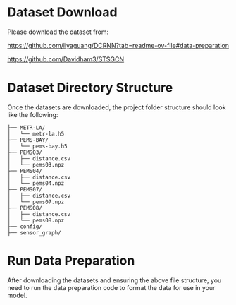 # Dataset Download
Please download the dataset from: 

https://github.com/liyaguang/DCRNN?tab=readme-ov-file#data-preparation

https://github.com/Davidham3/STSGCN

# Dataset Directory Structure

Once the datasets are downloaded, the project folder structure should look like the following:
```plaintext
├── METR-LA/                  
│   └── metr-la.h5
├── PEMS-BAY/                
│   └── pems-bay.h5
├── PEMS03/
│   ├── distance.csv           
│   └── pems03.npz
├── PEMS04/
│   ├── distance.csv           
│   └── pems04.npz
├── PEMS07/  
│   ├── distance.csv   
│   └── pems07.npz
├── PEMS08/  
│   ├── distance.csv   
│   └── pems08.npz
├── config/
├── sensor_graph/   
```

# Run Data Preparation
After downloading the datasets and ensuring the above file structure, you need to run the data preparation code to format the data for use in your model.

